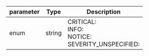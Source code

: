 | parameter | Type | Description |
| ----------- | ----------- |----------- |
| enum  |  string  | CRITICAL: <br/>INFO: <br/>NOTICE: <br/>SEVERITY_UNSPECIFIED:    |